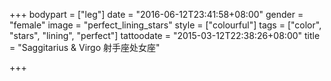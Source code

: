 +++
bodypart = ["leg"]
date = "2016-06-12T23:41:58+08:00"
gender = "female"
image = "perfect_lining_stars"
style = ["colourful"]
tags = ["color", "stars", "lining", "perfect"]
tattoodate = "2015-03-12T22:38:26+08:00"
title = "Saggitarius & Virgo  射手座处女座"

+++

